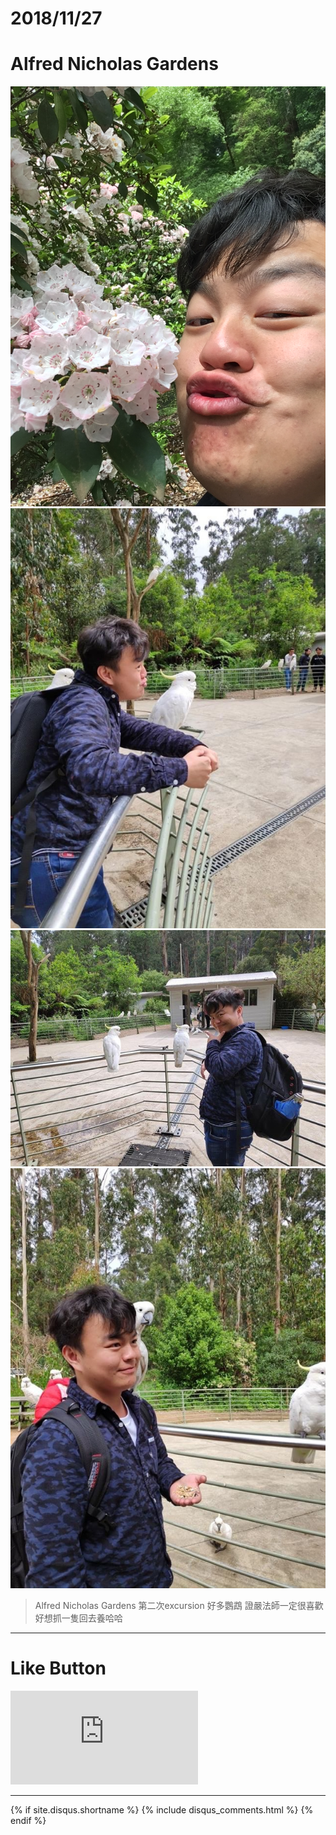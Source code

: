 # 2018/11/27
# Alfred Nicholas Gardens

![ALT_Text](2018/2018-11-27/IMG_2207.JPG)
![ALT_Text](2018/2018-11-27/IMG_2210.JPG)
![ALT_Text](2018/2018-11-27/IMG_2212.JPG)
![ALT_Text](2018/2018-11-27/IMG_2213.JPG)

>Alfred Nicholas Gardens
第二次excursion
好多鸚鵡 證嚴法師一定很喜歡
好想抓一隻回去養哈哈



* * *

# Like Button

<iframe class="lc-margin-top-64 lc-margin-bottom-32 lc-mobile" data-v-b66e9a5a="" frameborder="0" src="https://button.like.co/in/embed/s9443112/button"> </iframe>

* * *

{% if site.disqus.shortname %}
  {% include disqus_comments.html %}
{% endif %}
